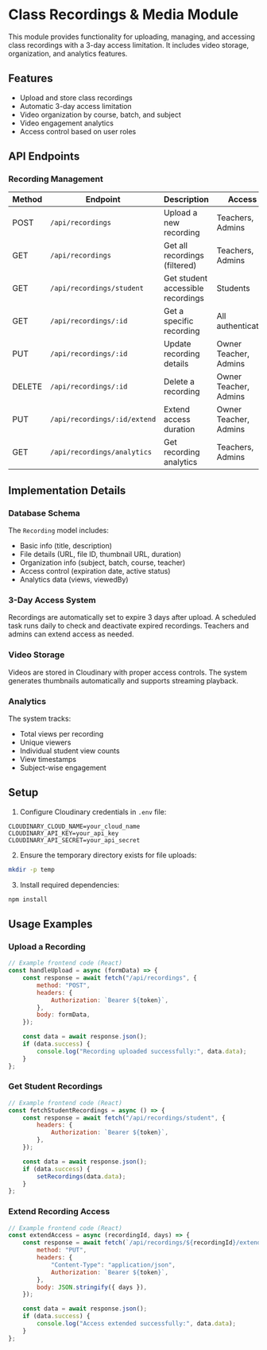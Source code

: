 # Class Recordings & Media Module

This module provides functionality for uploading, managing, and accessing class recordings with a 3-day access limitation. It includes video storage, organization, and analytics features.

## Features

-   Upload and store class recordings
-   Automatic 3-day access limitation
-   Video organization by course, batch, and subject
-   Video engagement analytics
-   Access control based on user roles

## API Endpoints

### Recording Management

| Method | Endpoint                     | Description                       | Access                |
| ------ | ---------------------------- | --------------------------------- | --------------------- |
| POST   | `/api/recordings`            | Upload a new recording            | Teachers, Admins      |
| GET    | `/api/recordings`            | Get all recordings (filtered)     | Teachers, Admins      |
| GET    | `/api/recordings/student`    | Get student accessible recordings | Students              |
| GET    | `/api/recordings/:id`        | Get a specific recording          | All authenticated     |
| PUT    | `/api/recordings/:id`        | Update recording details          | Owner Teacher, Admins |
| DELETE | `/api/recordings/:id`        | Delete a recording                | Owner Teacher, Admins |
| PUT    | `/api/recordings/:id/extend` | Extend access duration            | Owner Teacher, Admins |
| GET    | `/api/recordings/analytics`  | Get recording analytics           | Teachers, Admins      |

## Implementation Details

### Database Schema

The `Recording` model includes:

-   Basic info (title, description)
-   File details (URL, file ID, thumbnail URL, duration)
-   Organization info (subject, batch, course, teacher)
-   Access control (expiration date, active status)
-   Analytics data (views, viewedBy)

### 3-Day Access System

Recordings are automatically set to expire 3 days after upload. A scheduled task runs daily to check and deactivate expired recordings. Teachers and admins can extend access as needed.

### Video Storage

Videos are stored in Cloudinary with proper access controls. The system generates thumbnails automatically and supports streaming playback.

### Analytics

The system tracks:

-   Total views per recording
-   Unique viewers
-   Individual student view counts
-   View timestamps
-   Subject-wise engagement

## Setup

1. Configure Cloudinary credentials in `.env` file:

```
CLOUDINARY_CLOUD_NAME=your_cloud_name
CLOUDINARY_API_KEY=your_api_key
CLOUDINARY_API_SECRET=your_api_secret
```

2. Ensure the temporary directory exists for file uploads:

```bash
mkdir -p temp
```

3. Install required dependencies:

```bash
npm install
```

## Usage Examples

### Upload a Recording

```javascript
// Example frontend code (React)
const handleUpload = async (formData) => {
    const response = await fetch("/api/recordings", {
        method: "POST",
        headers: {
            Authorization: `Bearer ${token}`,
        },
        body: formData,
    });

    const data = await response.json();
    if (data.success) {
        console.log("Recording uploaded successfully:", data.data);
    }
};
```

### Get Student Recordings

```javascript
// Example frontend code (React)
const fetchStudentRecordings = async () => {
    const response = await fetch("/api/recordings/student", {
        headers: {
            Authorization: `Bearer ${token}`,
        },
    });

    const data = await response.json();
    if (data.success) {
        setRecordings(data.data);
    }
};
```

### Extend Recording Access

```javascript
// Example frontend code (React)
const extendAccess = async (recordingId, days) => {
    const response = await fetch(`/api/recordings/${recordingId}/extend`, {
        method: "PUT",
        headers: {
            "Content-Type": "application/json",
            Authorization: `Bearer ${token}`,
        },
        body: JSON.stringify({ days }),
    });

    const data = await response.json();
    if (data.success) {
        console.log("Access extended successfully:", data.data);
    }
};
```
